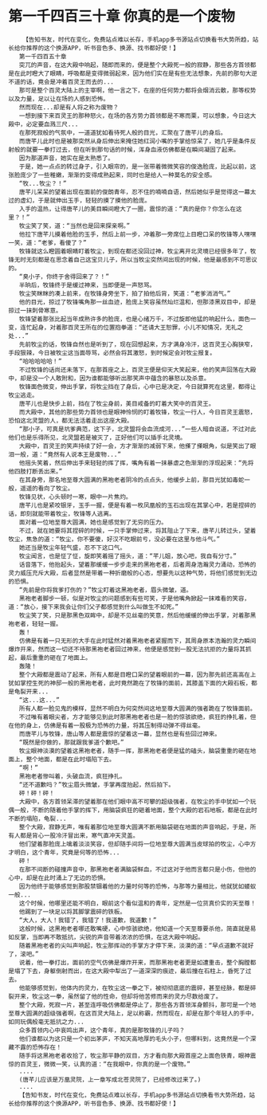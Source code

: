 # 第一千四百三十章 你真的是一个废物
        【告知书友，时代在变化，免费站点难以长存，手机app多书源站点切换看书大势所趋，站长给你推荐的这个换源APP，听书音色多、换源、找书都好使！】
       第一千四百五十章
       突兀的声音，在这大殿中响起，随即而来的，便是整个大殿死一般的寂静，那些各方首领都是在此时瞪大了眼睛，呼吸都是变得微弱起来，因为他们实在是有些无法想象，先前的那句大逆不道的话，竟会是冲着百灵王而去的...
       那可是整个百灵大陆上的主宰啊，他一言之下，在座的任何势力都将会烟消云散，那等权势以及力量，足以让在场的人感到恐怖。
       然而现在...却是有人将之称为废物？
       一想到接下来百灵王的那种怒火，在场的各方势力首领都是不寒而栗，可以想象，今日这大殿中，必定要血溅三尺...
       在那死寂般的气氛中，一道道犹如看待死人般的目光，汇聚在了唐芊儿的身后。
       而唐芊儿此时也是被那突然从身后伸出来掩住她红润小嘴的手掌给惊呆了，她几乎是条件反射般的就要一拳打过去，但在听到那句话的时候，浑身血液仿佛都是在瞬间凝固了起来。
       因为那道声音，她实在是太熟悉了。
       于是，她一点点的转过身子，引入眼帘的，是一张带着微微笑容的俊逸脸庞，比起以前，这张脸庞少了一些稚嫩，渐渐的变得成熟起来，同时也是给人一种莫名的安全感。
       “牧...牧尘？！”
       唐芊儿呆呆的望着出现在面前的俊朗青年，忍不住的喃喃自语，然后她似乎是觉得这一幕太过的虚幻，于是就伸出玉手，轻轻的摸了摸他的脸庞。
       入手的温热，让得唐芊儿的美目瞬间瞪大了一圈，震惊的道：“真的是你？你怎么在这里？！”
       牧尘笑了笑，道：“当然也是回来探亲啊。”
       他拉下唐芊儿摸着他脸的玉手，然后上前一步，冲着那一旁席位上目瞪口呆的牧锋等人嘿嘿一笑，道：“老爹，看傻了？”
       牧锋就这么瞪圆着眼睛盯着牧尘，到现在都还没回过神，牧尘离开北灵境已经很多年了，牧锋无时无刻都是在思念着自己这宝贝儿子，所以当牧尘突然间出现的时候，他是最感到不可思议的。
       “臭小子，你终于舍得回来了？！”
       半晌后，牧锋终于是缓过神来，当即便是一声怒骂。
       牧尘笑眯眯的凑上前来，在牧锋身旁坐下，拍了拍他后背，笑道：“老爹消消气。”
       他的目光，掠过了牧锋嘴角那一丝血迹，脸庞上笑容虽然灿烂温和，但那漆黑双目中，却是掠过一抹刺骨寒意。
       牧锋望着那张比起当年成熟许多的脸庞，也是心绪万千，不过旋即他猛的响起什么，面色一变，连忙起身，对着那百灵王所在的位置抱拳道：“还请大王恕罪，小儿不知情况，无礼之处...”
       先前牧尘的话，牧锋自然也是听到了，现在回想起来，方才满身冷汗，这百灵王心胸狭窄，手段狠辣，今日被牧尘这当面辱骂，必然会将其激怒，到时候定会对牧尘报复。
       “哈哈哈哈哈！”
       不过牧锋的话尚还未落下，在那首座之上，百灵王便是仰天大笑起来，他的笑声回荡在大殿中，却是没一个人敢附和，因为谁都能够听出那笑声中蕴含的暴怒以及杀意。
       牧锋面色微变，伸出手掌，将牧尘挡在了身后，心中已是决定，今日就算死在这里，都得让牧尘逃走。
       唐芊儿也是快步上前，挡在了牧尘身前，美目戒备的盯着大笑中的百灵王。
       而大殿中，其他的那些势力首领也是眼神怜悯的盯着牧锋，牧尘一行人，今日百灵王震怒，恐怕这北灵盟的人，都无法活着走出这座大殿。
       “那小子，可真是坑爹典范，这下子，北灵盟将会血流成河...”一些人暗自说道，不过对此他们也是乐得所见，北灵盟若是被灭了，正好他们可以插手北灵境。
       大殿中，百灵王的笑声持续了好一会，方才渐渐的减弱下来，他搽了搽眼角，似是笑出了眼泪一般，道：“竟然有人说本王是废物...”
       他摇头笑着，然后伸出手来轻轻的挥了挥，嘴角有着一抹暴虐之色渐渐的浮现起来：“先将他四肢打断丢出来。”
       在其身旁，那名地至尊大圆满的黑袍老者阴冷的点点头，他缓步上前，那目光犹如毒蛇一般，遥遥的看向了牧尘。
       牧锋见状，心头顿时一寒，眼中一片焦灼。
       唐芊儿也是紧咬银牙，玉手一握，便是有着一枚凤凰般的玉石出现在其掌心中，若是捏碎的话，即刻就能带着牧尘，牧锋等人逃离。
       面对着一位地至尊大圆满，她也是感觉到了无穷的压力。
       不过，就在她要将其捏碎的时候，一只手掌伸过来，将其阻止了下来，唐芊儿转过头，望着牧尘，焦急的道：“牧尘，你不要傻，好汉不吃眼前亏，没必要在这里与他斗气。”
       她还当是牧尘年轻气盛，忍不下这口气。
       牧尘闻言，也是怔了怔，旋即笑着摇了摇头，道：“芊儿姐，放心吧，我自有分寸。”
       话音落下，他抬起头，望着那缓缓一步步走来的黑袍老者，后者周身浩瀚灵力涌动，恐怖的灵力威压充斥大殿，后者显然是带着一种折磨般的心态，想要先以这种气势，将他们感觉到无边的恐惧。
       “先前是你将我爹打伤的？”牧尘盯着这黑袍老者，眉头微皱，道。
       黑袍老者脚步一顿，似是对牧尘的问题感到有些可笑，于是他嘴角掀起一抹难看的笑容，道：“放心，接下来我会让你们父子都感觉到什么叫做生不如死。”
       牧尘笑了笑，只是那黑色双眸中，却是不见丝毫的笑意，然后他缓缓的伸出手掌，对着那黑袍老者，轻轻一握。
       轰！
       仿佛是有着一只无形的大手在此时猛然对着黑袍老者紧握而下，其周身原本浩瀚的灵力瞬间爆炸开来，然而这一切还不待那黑袍老者回过神来，他便是感觉到一股无法抗拒的力量将其抓起，最后重重的砸在了地面上。
       轰隆！
       整个大殿都是震动了起来，所有人都是目瞪口呆的望着眼前的一幕，因为那先前还高高在上犹如掌控生死的神邸一般的黑袍老者，此时竟然跪在了牧锋的面前，其膝盖下面的大殿石板，都是龟裂开来...
       “这...这...”
       所有人都一脸见鬼的模样，显然不明白为何突然间这地至尊大圆满的强者跪在了牧锋面前。
       不过唯有着眼尖者，方才能够见到此时那黑袍老者也是一脸的惊骇欲绝，疯狂的挣扎着，但在他的身上，仿佛是有着一股极为恐怖的力量，将其压制得动弹不得丝毫。
       而唐芊儿与牧锋，唐山等人都是震惊的望着这一幕，显然也是有些回过神来。
       “既然是你做的，那就跟我爹道个歉吧。”
       牧尘眼神淡漠的望着这黑袍老者，随手一挥，那黑袍老者便是猛的磕头，脑袋重重的砸在地面上，整个地面，都是在此时塌陷下去。
       “啊！”
       黑袍老者惨叫着，头破血流，疯狂挣扎。
       “还不道歉吗？”牧尘眉头微皱，手掌再度抬起，然后拍下。
       砰！砰！砰！
       大殿中，各方首领呆滞的望着那在他们眼中高不可攀的超级强者，在牧尘的手中犹如一个玩偶一般，不断的随着他手掌的挥下，用脑袋疯狂的砸着地面，整个大殿的岩石地板，都是在此时不断的塌陷，龟裂...
       整个大殿，寂静无声，唯有着那位地至尊大圆满不断用脑袋砸在地面的声音响起，于是，所有人都是背心一股冷汗冒出来，寒气直冲天灵盖。
       他们望着那脸庞上噙着淡淡笑容，但却随手间将一位地至尊大圆满当皮球拍的牧尘，心中方才明白，这个青年，究竟是何等的恐怖...
       砰！
       在那不间断的碰撞声音中，那黑袍老者满脑袋鲜血，不过这对于他而言都只是小伤，但他的心中，却是在此时涌上了无边的恐惧。
       因为他终于能够感觉到那股禁锢着他的力量时何等的恐怖，与那等力量相比，他就犹如蝼蚁一般...
       这个时候，他哪里还能不明白，眼前这个看似温和的青年，定然是一位货真价实的天至尊！
       他踢到了一块足以将其脚掌震碎的铁板。
       “大人，大人！我错了，我错了！我道歉，我道歉！”
       这般时候，这黑袍老者哪还敢嘴硬，心中惊骇欲绝，他知道一个天至尊要杀他，简直就是易如反掌，当即再不敢抵抗，尖锐的声音带着浓浓的恐惧，在这大殿中响起。
       随着黑袍老者的尖叫声响起，牧尘那挥动的手掌方才停下来，淡漠的道：“早点道歉不就好了，滚吧。”
       说着，他一拳打出，面前的空气仿佛是爆炸开来，而那黑袍老者更是如遭重击，整个胸膛都是塌了下去，身躯倒射而出，在这大殿中犁出了一道深深的痕迹，最后撞在石柱上，昏死了过去。
       他能够感觉到，他体内的灵力，在牧尘这一拳之下，被彻彻底底的震碎，甚至经脉，都是碎裂开来，牧尘这一拳，虽然留了他的性命，但却将他苦修而来的灵力尽数给废了。
       整个大殿，死寂一片，甚至连呼吸仿佛都是停止了，那些各方首领浑身颤抖，那可是一个地至尊大圆满的超级强者啊，在这百灵大陆上，足以称霸，然而现在，却是在那个年轻人的手中，如同玩偶般毫无抵抗之力...
       众多首领内心中哀鸣出声，这个青年，真的是那牧锋的儿子吗？
       他们谁都以为这只是一个初出茅庐，不知天高地厚的毛头小子，但哪料到，这竟然是一个深藏不露的恐怖存在！
       随手将这黑袍老者收拾了，牧尘那平静的双目，方才看向那大殿首座之上面色铁青，眼神震惊的百灵王，微微一笑，认真的道：“在我眼中，你真的是一个废物。”
       ....
       (唐芊儿应该是万凰灵院，上一章写成北苍灵院了，已经修改过来了。)
       ....
       【告知书友，时代在变化，免费站点难以长存，手机app多书源站点切换看书大势所趋，站长给你推荐的这个换源APP，听书音色多、换源、找书都好使！】